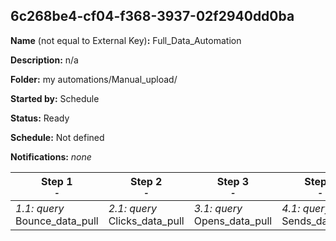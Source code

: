 ## 6c268be4-cf04-f368-3937-02f2940dd0ba

**Name** (not equal to External Key)**:** Full_Data_Automation

**Description:** n/a

**Folder:** my automations/Manual_upload/

**Started by:** Schedule

**Status:** Ready

**Schedule:** Not defined

**Notifications:** _none_


| Step 1<br>_<small>-</small>_ | Step 2<br>_<small>-</small>_ | Step 3<br>_<small>-</small>_ | Step 4<br>_<small>-</small>_ | Step 5<br>_<small>-</small>_ | Step 6<br>_<small>-</small>_ |
| --- | --- | --- | --- | --- | --- |
| _1.1: query_<br>Bounce_data_pull | _2.1: query_<br>Clicks_data_pull | _3.1: query_<br>Opens_data_pull | _4.1: query_<br>Sends_data_pull | _5.1: query_<br>SubscribersList_Data_pull | _6.1: query_<br>Survey_results_data_pull |
